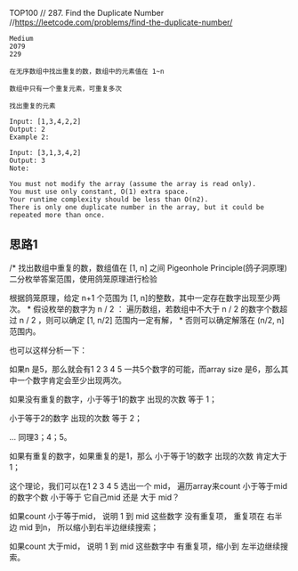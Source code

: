 TOP100
// 287. Find the Duplicate Number
//https://leetcode.com/problems/find-the-duplicate-number/

```aidl
Medium
2079
229

在无序数组中找出重复的数，数组中的元素值在 1~n

数组中只有一个重复元素，可重复多次

找出重复的元素

Input: [1,3,4,2,2]
Output: 2
Example 2:

Input: [3,1,3,4,2]
Output: 3
Note:

You must not modify the array (assume the array is read only).
You must use only constant, O(1) extra space.
Your runtime complexity should be less than O(n2).
There is only one duplicate number in the array, but it could be repeated more than once.
```
## 思路1
/*
 找出数组中重复的数，数组值在 [1, n] 之间
 Pigeonhole Principle(鸽子洞原理)
 二分枚举答案范围，使用鸽笼原理进行检验

 
 根据鸽笼原理，给定 n+1 个范围为 [1, n]的整数，其中一定存在数字出现至少两次。
 *
 假设枚举的数字为 n / 2 ： 遍历数组，若数组中不大于 n / 2 的数字个数超过 n / 2 ，则可以确定 [1, n/2] 范围内一定有解，
 *
 否则可以确定解落在 (n/2, n]范围内。
 
 
 
 也可以这样分析一下：
 
 如果n 是5，那么就会有1 2 3 4 5 一共5个数字的可能，而array size 是6，那么其中一个数字肯定会至少出现两次。
 
 如果没有重复的数字，小于等于1的数字 出现的次数 等于 1；
 
 小于等于2的数字 出现的次数 等于 2；
 
 ... 同理3；4；5。
 
 如果有重复的数字，如果重复的是1，那么 小于等于1的数字 出现的次数 肯定大于1；
 
 这个理论，我们可以在1 2 3 4 5 选出一个 mid， 遍历array来count 小于等于mid 的数字个数 小于等于 它自己mid 还是 大于 mid？
 
 如果count 小于等于mid， 说明 1 到 mid 这些数字 没有重复项， 重复项在 右半边 mid 到n， 所以缩小到右半边继续搜索；
 
 如果count 大于mid， 说明 1 到 mid 这些数字中 有重复项，缩小到 左半边继续搜索。
